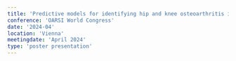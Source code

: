 ```yaml
---
title: 'Predictive models for identifying hip and knee osteoarthritis in primary care electronic records: a natural language processing text classifier approach'
conference: 'OARSI World Congress'
date: '2024-04'
location: 'Vienna'
meetingdate: 'April 2024'
type: 'poster presentation'
---
```

